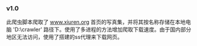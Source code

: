 ### v1.0

此爬虫脚本爬取了 www.xiuren.org 首页的写真集，并将其按名称存储在本地电脑 'D:\crawler' 路径下。使用了多进程的方法增加爬取下载速度。由于国内部分地区无法访问，使用了搭建的ss代理来下载网页。
